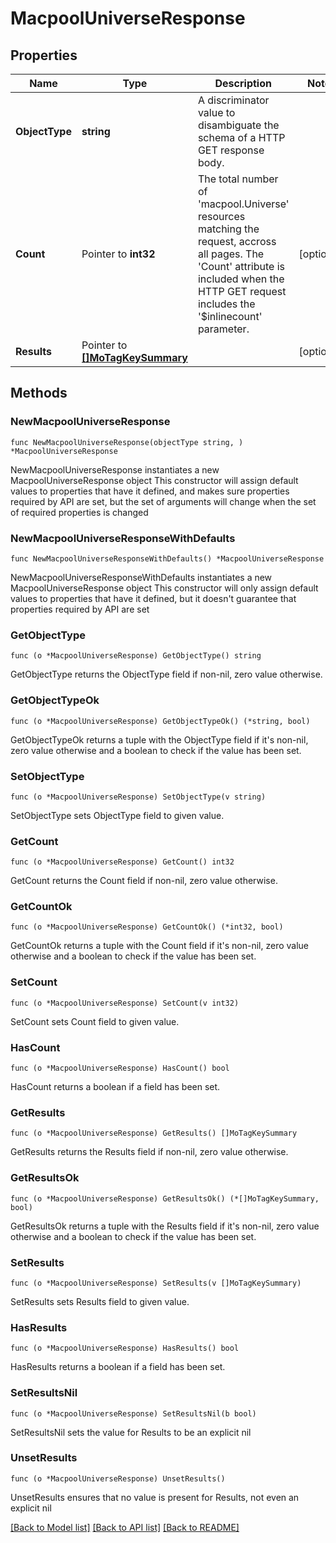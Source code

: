 # MacpoolUniverseResponse

## Properties

Name | Type | Description | Notes
------------ | ------------- | ------------- | -------------
**ObjectType** | **string** | A discriminator value to disambiguate the schema of a HTTP GET response body. | 
**Count** | Pointer to **int32** | The total number of &#39;macpool.Universe&#39; resources matching the request, accross all pages. The &#39;Count&#39; attribute is included when the HTTP GET request includes the &#39;$inlinecount&#39; parameter. | [optional] 
**Results** | Pointer to [**[]MoTagKeySummary**](mo.TagKeySummary.md) |  | [optional] 

## Methods

### NewMacpoolUniverseResponse

`func NewMacpoolUniverseResponse(objectType string, ) *MacpoolUniverseResponse`

NewMacpoolUniverseResponse instantiates a new MacpoolUniverseResponse object
This constructor will assign default values to properties that have it defined,
and makes sure properties required by API are set, but the set of arguments
will change when the set of required properties is changed

### NewMacpoolUniverseResponseWithDefaults

`func NewMacpoolUniverseResponseWithDefaults() *MacpoolUniverseResponse`

NewMacpoolUniverseResponseWithDefaults instantiates a new MacpoolUniverseResponse object
This constructor will only assign default values to properties that have it defined,
but it doesn't guarantee that properties required by API are set

### GetObjectType

`func (o *MacpoolUniverseResponse) GetObjectType() string`

GetObjectType returns the ObjectType field if non-nil, zero value otherwise.

### GetObjectTypeOk

`func (o *MacpoolUniverseResponse) GetObjectTypeOk() (*string, bool)`

GetObjectTypeOk returns a tuple with the ObjectType field if it's non-nil, zero value otherwise
and a boolean to check if the value has been set.

### SetObjectType

`func (o *MacpoolUniverseResponse) SetObjectType(v string)`

SetObjectType sets ObjectType field to given value.


### GetCount

`func (o *MacpoolUniverseResponse) GetCount() int32`

GetCount returns the Count field if non-nil, zero value otherwise.

### GetCountOk

`func (o *MacpoolUniverseResponse) GetCountOk() (*int32, bool)`

GetCountOk returns a tuple with the Count field if it's non-nil, zero value otherwise
and a boolean to check if the value has been set.

### SetCount

`func (o *MacpoolUniverseResponse) SetCount(v int32)`

SetCount sets Count field to given value.

### HasCount

`func (o *MacpoolUniverseResponse) HasCount() bool`

HasCount returns a boolean if a field has been set.

### GetResults

`func (o *MacpoolUniverseResponse) GetResults() []MoTagKeySummary`

GetResults returns the Results field if non-nil, zero value otherwise.

### GetResultsOk

`func (o *MacpoolUniverseResponse) GetResultsOk() (*[]MoTagKeySummary, bool)`

GetResultsOk returns a tuple with the Results field if it's non-nil, zero value otherwise
and a boolean to check if the value has been set.

### SetResults

`func (o *MacpoolUniverseResponse) SetResults(v []MoTagKeySummary)`

SetResults sets Results field to given value.

### HasResults

`func (o *MacpoolUniverseResponse) HasResults() bool`

HasResults returns a boolean if a field has been set.

### SetResultsNil

`func (o *MacpoolUniverseResponse) SetResultsNil(b bool)`

 SetResultsNil sets the value for Results to be an explicit nil

### UnsetResults
`func (o *MacpoolUniverseResponse) UnsetResults()`

UnsetResults ensures that no value is present for Results, not even an explicit nil

[[Back to Model list]](../README.md#documentation-for-models) [[Back to API list]](../README.md#documentation-for-api-endpoints) [[Back to README]](../README.md)


